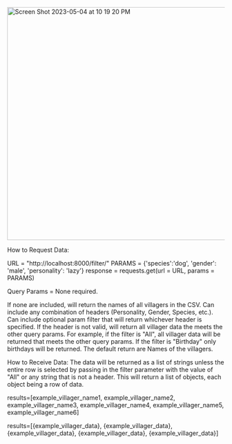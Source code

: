 <img width="539" alt="Screen Shot 2023-05-04 at 10 19 20 PM" src="https://user-images.githubusercontent.com/67074258/236382876-b341ab65-4945-4997-bcf4-2dfaa6a2298d.png">

How to Request Data: 

URL = "http://localhost:8000/filter/"
PARAMS = {'species':'dog', 'gender': 'male', 'personality': 'lazy'}
response = requests.get(url = URL, params = PARAMS)

Query Params = None required. 

If none are included, will return the names of all villagers in the CSV. 
Can include any combination of headers (Personality, Gender, Species, etc.). 
Can include optional param filter that will return whichever header is specified. If the header is not valid, will return all villager data the meets the other query params. For example, if the filter is "All", all villager data will be returned that meets the other query params. If the filter is "Birthday" only birthdays will be returned. The default return are Names of the villagers. 

How to Receive Data: 
The data will be returned as a list of strings unless the entire row is selected by passing in the filter parameter with the value of "All" or any string that is not a header. This will return a list of objects, each object being a row of data. 

results=[example_villager_name1, example_villager_name2, example_villager_name3, example_villager_name4, example_villager_name5, example_villager_name6]

results=[{example_villager_data}, {example_villager_data}, {example_villager_data}, {example_villager_data}, {example_villager_data}]
